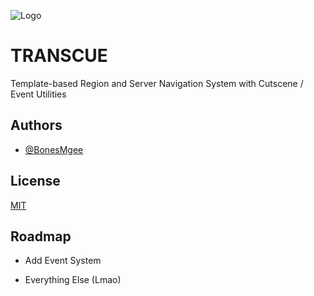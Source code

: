 
![Logo](https://media.discordapp.net/attachments/1059572737942749224/1104264950807003236/image.png?width=679&height=669)

# TRANSCUE
Template-based Region and Server Navigation System with Cutscene / Event Utilities

## Authors

- [@BonesMgee](https://www.github.com/bonesmgee)


## License

[MIT](https://choosealicense.com/licenses/mit/)


## Roadmap

- Add Event System

- Everything Else (Lmao)

